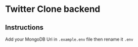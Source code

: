 # Twitter Clone backend

## Instructions
Add your MongoDB Uri in `.example.env` file then rename it `.env`


